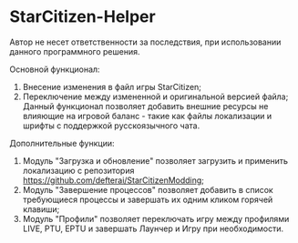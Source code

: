 # StarCitizen-Helper

Автор не несет ответственности за последствия, при использовании данного программного решения.

Основной функционал:
1. Внесение изменения в файл игры StarCitizen;
2. Переключение между измененной и оригинальной версией файла;
Данный функционал позволяет добавить внешние ресурсы не влияющие на игровой баланс - такие как файлы локализации и шрифты с поддержкой русскоязычного чата.

Дополнительные функции:
1. Модуль "Загрузка и обновление" позволяет загрузить и применить локализацию с репозитория https://github.com/defterai/StarCitizenModding;
2. Модуль "Завершение процессов" позволяет добавить в список требующиеся процессы и завершать их одним кликом горячей клавиши;
3. Модуль "Профили" позволяет переключать игру между профилями LIVE, PTU, EPTU и завершать Лаунчер и Игру при необходимости.
